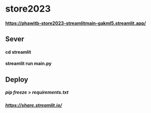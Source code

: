 # store2023
#### https://phawitb-store2023-streamlitmain-gakml5.streamlit.app/

## Sever
#### cd streamlit  
#### streamlit run main.py  

## Deploy
##### pip freeze > requirements.txt
##### https://share.streamlit.io/




